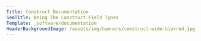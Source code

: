 ```yaml
---
Title: Construct Documentation
SeoTitle: Using The Construct Field Types
Template: _software/documentation
HeaderBackgroundImage: /assets/img/banners/construct-wide-blurred.jpg
---
```

